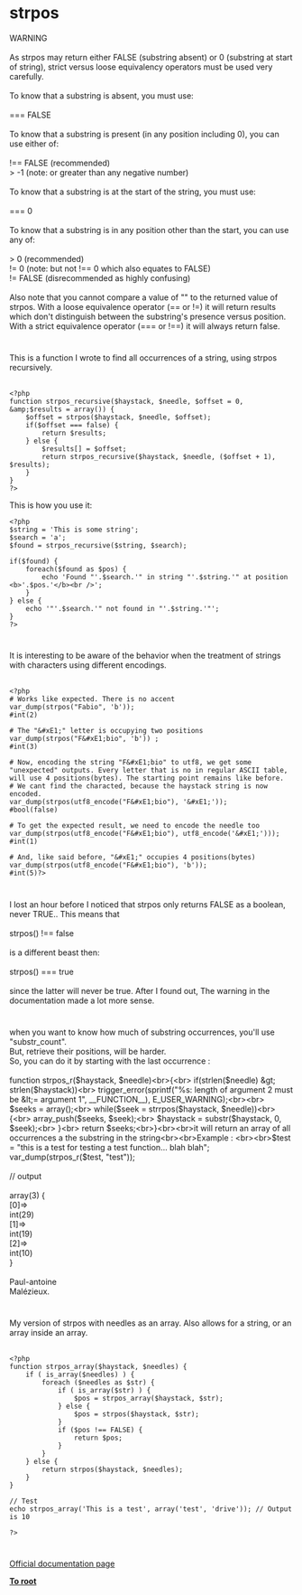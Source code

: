 # strpos



WARNING<br><br>As strpos may return either FALSE (substring absent) or 0 (substring at start of string), strict versus loose equivalency operators must be used very carefully.<br><br>To know that a substring is absent, you must use:  <br><br>=== FALSE<br><br>To know that a substring is present (in any position including 0), you can use either of:<br><br>!== FALSE  (recommended)<br> &gt; -1  (note: or greater than any negative number)<br><br>To know that a substring is at the start of the string, you must use:  <br><br>=== 0<br><br>To know that a substring is in any position other than the start, you can use any of: <br><br> &gt; 0  (recommended)<br>!= 0  (note: but not !== 0 which also equates to FALSE)<br>!= FALSE  (disrecommended as highly confusing)<br><br>Also note that you cannot compare a value of "" to the returned value of strpos. With a loose equivalence operator (== or !=) it will return results which don&apos;t distinguish between the substring&apos;s presence versus position. With a strict equivalence operator (=== or !==) it will always return false.  

#

This is a function I wrote to find all occurrences of a string, using strpos recursively.<br><br>

```
<?php
function strpos_recursive($haystack, $needle, $offset = 0, &amp;$results = array()) {                
    $offset = strpos($haystack, $needle, $offset);
    if($offset === false) {
        return $results;            
    } else {
        $results[] = $offset;
        return strpos_recursive($haystack, $needle, ($offset + 1), $results);
    }
}
?>
```


This is how you use it:



```
<?php
$string = 'This is some string';
$search = 'a';
$found = strpos_recursive($string, $search);

if($found) {
    foreach($found as $pos) {
        echo 'Found "'.$search.'" in string "'.$string.'" at position <b>'.$pos.'</b><br />';
    }    
} else {
    echo '"'.$search.'" not found in "'.$string.'"';
}
?>
```
  

#

It is interesting to be aware of the behavior when the treatment of strings with characters using different encodings.<br><br>

```
<?php
# Works like expected. There is no accent
var_dump(strpos("Fabio", 'b'));
#int(2)

# The "&#xE1;" letter is occupying two positions
var_dump(strpos("F&#xE1;bio", 'b')) ;
#int(3)

# Now, encoding the string "F&#xE1;bio" to utf8, we get some "unexpected" outputs. Every letter that is no in regular ASCII table, will use 4 positions(bytes). The starting point remains like before.
# We cant find the characted, because the haystack string is now encoded.
var_dump(strpos(utf8_encode("F&#xE1;bio"), '&#xE1;'));
#bool(false)

# To get the expected result, we need to encode the needle too
var_dump(strpos(utf8_encode("F&#xE1;bio"), utf8_encode('&#xE1;')));
#int(1) 

# And, like said before, "&#xE1;" occupies 4 positions(bytes)
var_dump(strpos(utf8_encode("F&#xE1;bio"), 'b'));
#int(5)?>
```
  

#

I lost an hour before I noticed that strpos only returns FALSE as a boolean, never TRUE.. This means that<br><br>strpos() !== false <br><br>is a different beast then:<br><br>strpos() === true<br><br>since the latter will never be true. After I found out, The warning in the documentation made a lot more sense.  

#

when you want to know how much of substring occurrences, you&apos;ll use "substr_count".<br>But, retrieve their positions, will be harder.<br>So, you can do it by starting with the last occurrence :<br><br>function strpos_r($haystack, $needle)<br>{<br>    if(strlen($needle) &gt; strlen($haystack))<br>        trigger_error(sprintf("%s: length of argument 2 must be &lt;= argument 1", __FUNCTION__), E_USER_WARNING);<br><br>    $seeks = array();<br>    while($seek = strrpos($haystack, $needle))<br>    {<br>        array_push($seeks, $seek);<br>        $haystack = substr($haystack, 0, $seek);<br>    }<br>    return $seeks;<br>}<br><br>it will return an array of all occurrences a the substring in the string<br><br>Example : <br><br>$test = "this is a test for testing a test function... blah blah";<br>var_dump(strpos_r($test, "test"));<br><br>// output <br><br>array(3) {<br>  [0]=&gt;<br>  int(29)<br>  [1]=&gt;<br>  int(19)<br>  [2]=&gt;<br>  int(10)<br>}<br><br>Paul-antoine<br>Mal&#xE9;zieux.  

#

My version of strpos with needles as an array. Also allows for a string, or an array inside an array.<br><br>

```
<?php
function strpos_array($haystack, $needles) {
    if ( is_array($needles) ) {
        foreach ($needles as $str) {
            if ( is_array($str) ) {
                $pos = strpos_array($haystack, $str);
            } else {
                $pos = strpos($haystack, $str);
            }
            if ($pos !== FALSE) {
                return $pos;
            }
        }
    } else {
        return strpos($haystack, $needles);
    }
}

// Test
echo strpos_array('This is a test', array('test', 'drive')); // Output is 10

?>
```
  

#

[Official documentation page](https://www.php.net/manual/en/function.strpos.php)

**[To root](/README.md)**